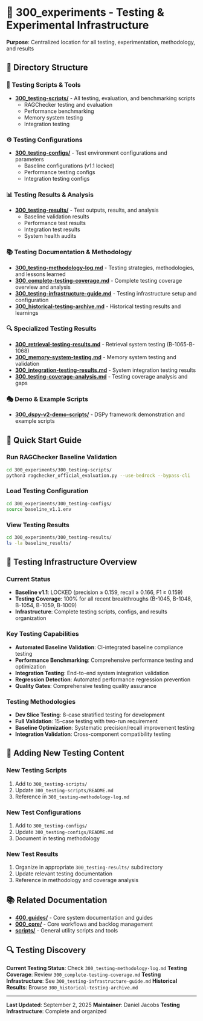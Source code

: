 # 🧪 300_experiments - Testing & Experimental Infrastructure

**Purpose**: Centralized location for all testing, experimentation, methodology, and results

## 📁 **Directory Structure**

### **🧪 Testing Scripts & Tools**
- **[300_testing-scripts/](300_testing-scripts/)** - All testing, evaluation, and benchmarking scripts
  - RAGChecker testing and evaluation
  - Performance benchmarking
  - Memory system testing
  - Integration testing

### **⚙️ Testing Configurations**
- **[300_testing-configs/](300_testing-configs/)** - Test environment configurations and parameters
  - Baseline configurations (v1.1 locked)
  - Performance testing configs
  - Integration testing configs

### **📊 Testing Results & Analysis**
- **[300_testing-results/](300_testing-results/)** - Test outputs, results, and analysis
  - Baseline validation results
  - Performance test results
  - Integration test results
  - System health audits

### **📚 Testing Documentation & Methodology**
- **[300_testing-methodology-log.md](300_testing-methodology-log.md)** - Testing strategies, methodologies, and lessons learned
- **[300_complete-testing-coverage.md](300_complete-testing-coverage.md)** - Complete testing coverage overview and analysis
- **[300_testing-infrastructure-guide.md](300_testing-infrastructure-guide.md)** - Testing infrastructure setup and configuration
- **[300_historical-testing-archive.md](300_historical-testing-archive.md)** - Historical testing results and learnings

### **🔍 Specialized Testing Results**
- **[300_retrieval-testing-results.md](300_retrieval-testing-results.md)** - Retrieval system testing (B-1065-B-1068)
- **[300_memory-system-testing.md](300_memory-system-testing.md)** - Memory system testing and validation
- **[300_integration-testing-results.md](300_integration-testing-results.md)** - System integration testing results
- **[300_testing-coverage-analysis.md](300_testing-coverage-analysis.md)** - Testing coverage analysis and gaps

### **🎭 Demo & Example Scripts**
- **[300_dspy-v2-demo-scripts/](300_dspy-v2-demo-scripts/)** - DSPy framework demonstration and example scripts

## 🎯 **Quick Start Guide**

### **Run RAGChecker Baseline Validation**
```bash
cd 300_experiments/300_testing-scripts/
python3 ragchecker_official_evaluation.py --use-bedrock --bypass-cli
```

### **Load Testing Configuration**
```bash
cd 300_experiments/300_testing-configs/
source baseline_v1.1.env
```

### **View Testing Results**
```bash
cd 300_experiments/300_testing-results/
ls -la baseline_results/
```

## 🔧 **Testing Infrastructure Overview**

### **Current Status**
- **Baseline v1.1**: LOCKED (precision ≥ 0.159, recall ≥ 0.166, F1 ≥ 0.159)
- **Testing Coverage**: 100% for all recent breakthroughs (B-1045, B-1048, B-1054, B-1059, B-1009)
- **Infrastructure**: Complete testing scripts, configs, and results organization

### **Key Testing Capabilities**
- **Automated Baseline Validation**: CI-integrated baseline compliance testing
- **Performance Benchmarking**: Comprehensive performance testing and optimization
- **Integration Testing**: End-to-end system integration validation
- **Regression Detection**: Automated performance regression prevention
- **Quality Gates**: Comprehensive testing quality assurance

### **Testing Methodologies**
- **Dev Slice Testing**: 8-case stratified testing for development
- **Full Validation**: 15-case testing with two-run requirement
- **Baseline Optimization**: Systematic precision/recall improvement testing
- **Integration Validation**: Cross-component compatibility testing

## 🚀 **Adding New Testing Content**

### **New Testing Scripts**
1. Add to `300_testing-scripts/`
2. Update `300_testing-scripts/README.md`
3. Reference in `300_testing-methodology-log.md`

### **New Test Configurations**
1. Add to `300_testing-configs/`
2. Update `300_testing-configs/README.md`
3. Document in testing methodology

### **New Test Results**
1. Organize in appropriate `300_testing-results/` subdirectory
2. Update relevant testing documentation
3. Reference in methodology and coverage analysis

## 📚 **Related Documentation**

- **[400_guides/](../400_guides/)** - Core system documentation and guides
- **[000_core/](../000_core/)** - Core workflows and backlog management
- **[scripts/](../scripts/)** - General utility scripts and tools

## 🔍 **Testing Discovery**

**Current Testing Status**: Check `300_testing-methodology-log.md`
**Testing Coverage**: Review `300_complete-testing-coverage.md`
**Testing Infrastructure**: See `300_testing-infrastructure-guide.md`
**Historical Results**: Browse `300_historical-testing-archive.md`

---

**Last Updated**: September 2, 2025
**Maintainer**: Daniel Jacobs
**Testing Infrastructure**: Complete and organized
